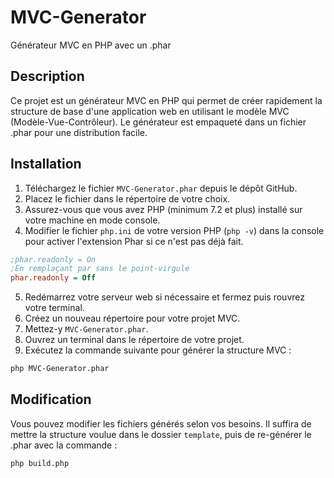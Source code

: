 # MVC-Generator
Générateur MVC en PHP avec un .phar

## Description
Ce projet est un générateur MVC en PHP qui permet de créer rapidement la structure de base d'une application web en utilisant le modèle MVC (Modèle-Vue-Contrôleur). Le générateur est empaqueté dans un fichier .phar pour une distribution facile.

## Installation
1. Téléchargez le fichier `MVC-Generator.phar` depuis le dépôt GitHub.
2. Placez le fichier dans le répertoire de votre choix.
3. Assurez-vous que vous avez PHP (minimum 7.2 et plus) installé sur votre machine en mode console.
4. Modifier le fichier `php.ini` de votre version PHP (`php -v`) dans la console pour activer l'extension Phar si ce n'est pas déjà fait.
```ini
;phar.readonly = On
;En remplaçant par sans le point-virgule
phar.readonly = Off
```
5. Redémarrez votre serveur web si nécessaire et fermez puis rouvrez votre terminal.
6. Créez un nouveau répertoire pour votre projet MVC.
7. Mettez-y `MVC-Generator.phar`.
8. Ouvrez un terminal dans le répertoire de votre projet.
9. Exécutez la commande suivante pour générer la structure MVC :
```bash
php MVC-Generator.phar
```

## Modification
Vous pouvez modifier les fichiers générés selon vos besoins. Il suffira de mettre la structure voulue dans le dossier `template`, puis de re-générer le .phar avec la commande :
```bash
php build.php
```
